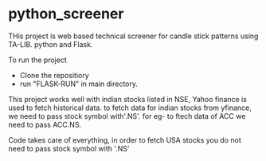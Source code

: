 # python_screener
THis project is web based technical screener for candle stick patterns using TA-LIB. python and Flask.

To run the project
- Clone the repositiory
- run "FLASK-RUN" in main directory.

This project works well with indian stocks listed in NSE, Yahoo finance is used to fetch historical data.
to fetch data for indian stocks from yfinance, we need to pass stock symbol with'.NS'.
for eg- to ftech data of ACC we need to pass ACC.NS.

Code takes care of everything, in order to fetch USA stocks you do not need to pass stock symbol with '.NS'
